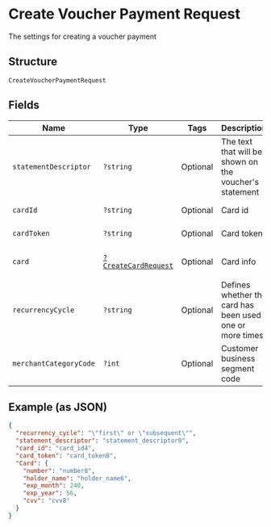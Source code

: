 
# Create Voucher Payment Request

The settings for creating a voucher payment

## Structure

`CreateVoucherPaymentRequest`

## Fields

| Name | Type | Tags | Description | Getter | Setter |
|  --- | --- | --- | --- | --- | --- |
| `statementDescriptor` | `?string` | Optional | The text that will be shown on the voucher's statement | getStatementDescriptor(): ?string | setStatementDescriptor(?string statementDescriptor): void |
| `cardId` | `?string` | Optional | Card id | getCardId(): ?string | setCardId(?string cardId): void |
| `cardToken` | `?string` | Optional | Card token | getCardToken(): ?string | setCardToken(?string cardToken): void |
| `card` | [`?CreateCardRequest`](../../doc/models/create-card-request.md) | Optional | Card info | getCard(): ?CreateCardRequest | setCard(?CreateCardRequest card): void |
| `recurrencyCycle` | `?string` | Optional | Defines whether the card has been used one or more times. | getRecurrencyCycle(): ?string | setRecurrencyCycle(?string recurrencyCycle): void |
| `merchantCategoryCode` | `?int` | Optional | Customer business segment code | getMerchantCategoryCode(): ?int | setMerchantCategoryCode(?int merchantCategoryCode): void |

## Example (as JSON)

```json
{
  "recurrency_cycle": "\"first\" or \"subsequent\"",
  "statement_descriptor": "statement_descriptor0",
  "card_id": "card_id4",
  "card_token": "card_token0",
  "Card": {
    "number": "number8",
    "holder_name": "holder_name6",
    "exp_month": 240,
    "exp_year": 56,
    "cvv": "cvv8"
  }
}
```

